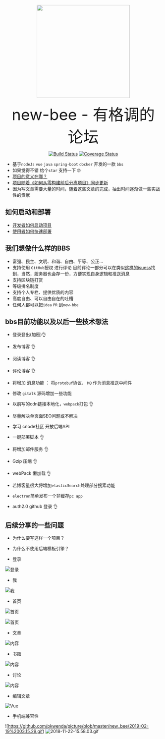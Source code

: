 
 
<p align="center"><a href="https://github.com/java-webbee/webBee" target="_blank"><img width="300"src="https://github.com/pkwenda/picture/blob/master/new_bee/ezgif-4-05f4bba41fef.gif"></a></p>
 
<p align="center"><span style="font-size:50px">new-bee - 有格调的论坛</span></p>
 
 
 <p align="center">
  <a href="https://github.com/pkwenda/new-bee/blob/master/LICENSE"><img src="https://img.shields.io/badge/license-MIT-4EB1BA.svg?style=flat-square" alt="Build Status"></a>
  <a href="https://travis-ci.org/pkwenda/new-bee"><img src="https://travis-ci.org/pkwenda/new-bee.svg?branch=master" alt="Coverage Status"></a>
   
</p>

- 基于`nodeJs` `vue` `java` `spring-boot` `docker` 开发的一款 `bbs`
- 如果觉得不错 给个`star` 支持一下 🤓
- [ 项目的意义在哪？](https://github.com/pkwenda/blog/issues/9)
- [ 项目随着《如何从零构建前后分离项目》同步更新](https://github.com/pkwenda/blog/)
- 因为写文章需要大量的时间，随着这些文章的完成，抽出时间逐渐做一些实战性的贡献
 

## 如何启动和部署
- [开发者如何启动项目](https://github.com/pkwenda/new-bee/wiki/%E5%BC%80%E5%8F%91%E8%80%85%E5%A6%82%E4%BD%95%E5%90%AF%E5%8A%A8%E9%A1%B9%E7%9B%AE%EF%BC%9F)
- [使用者如何快速部署](https://github.com/pkwenda/new-bee/wiki/%E4%BD%BF%E7%94%A8%E8%80%85%E5%A6%82%E4%BD%95%E5%BF%AB%E9%80%9F%E9%83%A8%E7%BD%B2)


 
 
## 我们想做什么样的BBS
- 富强、民主、文明、和谐、自由、平等、公正...
- 支持使用 `GitHub`授权 进行评论 目前评论一部分可以在类似[这样的isuess](https://github.com/pkwenda/pkwenda.github.io/issues/13)找到，当然，服务器也会存一份，方便实现自身逻辑和推送消息
- 支持区块链打赏
- 等级排名制度
- 支持个人专栏、提供优质的内容
- 高度自由、可以自由自在的吐槽
- 任何人都可以把`idea` `PR` 到`new-bbe`

## bbs目前功能以及以后一些技术想法
  - 登录登出(加密)👌
  - 发布博客      👌
  - 阅读博客      👌
  - 评论博客      👌

  - 将增加 消息功能 ： 将`protobuf`协议、 `MQ` 作为消息推送中间件
  - 修改 `gitalk` 源码增加一些功能
  - 以前写的cdn链接本地化，`webpack`打包 👌
  - 尽量解决单页面SEO问题或不解决
  - 学习 cnode社区 开放后端API
  - 一键部署脚本   👌
  - 将增加邮件服务 👌
  - Gzip 压缩 👌
  - webPack 懒加载 👌
  - 若博客量很大将增加`elasticSearch`处理部分搜索功能
  - `electron`简单发布一个非缓存`pc app` 
  -  auth2.0   github   登录 👌   
 

 ## 后续分享的一些问题
   - 为什么要写这样一个项目？
   - 为什么不使用后端模板引擎？



 - 登录

![登录](https://github.com/pkwenda/picture/blob/master/new_bee/%E5%B1%8F%E5%B9%95%E6%88%AA%E5%9B%BE%202019-02-19%2002.49.28.png)

 - 我

![我](https://github.com/pkwenda/picture/blob/master/new_bee/%E5%B1%8F%E5%B9%95%E6%88%AA%E5%9B%BE%202019-02-19%2002.54.50.png)

 - 首页

![首页](https://github.com/pkwenda/picture/blob/master/new_bee/%E5%B1%8F%E5%B9%95%E6%88%AA%E5%9B%BE%202019-02-19%2002.49.08.png)

![首页](https://github.com/pkwenda/picture/blob/master/new_bee/2019-02-19%2002.53.20.gif)

 - 文章

![内容](https://github.com/pkwenda/picture/blob/master/new_bee/%E5%B1%8F%E5%B9%95%E6%88%AA%E5%9B%BE%202019-02-19%2002.54.25.png)

 - 书籍

![内容](https://github.com/pkwenda/picture/blob/master/new_bee/%E5%B1%8F%E5%B9%95%E6%88%AA%E5%9B%BE%202019-02-19%2002.55.39.png)

 - 讨论

![内容](https://github.com/pkwenda/picture/blob/master/new_bee/%E5%B1%8F%E5%B9%95%E6%88%AA%E5%9B%BE%202019-02-19%2002.56.06.png)


 - 编辑文章

![Vue](https://github.com/pkwenda/picture/blob/master/new_bee/%E5%B1%8F%E5%B9%95%E6%88%AA%E5%9B%BE%202019-02-19%2002.55.10.png)

 
 
- 手机端兼容性

![https://github.com/pkwenda/picture/blob/master/new_bee/2019-02-19%2003.15.29.gif)
![2018-11-22-15.58.03.gif](https://github.com/pkwenda/picture/blob/master/new_bee/2018-11-28%2000.41.32.gif)

